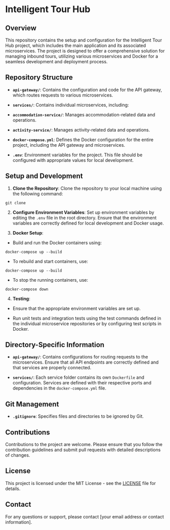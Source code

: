 # Intelligent Tour Hub

## Overview

This repository contains the setup and configuration for the Intelligent Tour Hub project, which includes the main application and its associated microservices. The project is designed to offer a comprehensive solution for managing inbound tours, utilizing various microservices and Docker for a seamless development and deployment process.

## Repository Structure

- **`api-gateway/`**: Contains the configuration and code for the API gateway, which routes requests to various microservices.

- **`services/`**: Contains individual microservices, including:

- **`accommodation-service/`**: Manages accommodation-related data and operations.

- **`activity-service/`**: Manages activity-related data and operations.

- **`docker-compose.yml`**: Defines the Docker configuration for the entire project, including the API gateway and microservices.

- **`.env`**: Environment variables for the project. This file should be configured with appropriate values for local development.

## Setup and Development

1. **Clone the Repository**: Clone the repository to your local machine using the following command:

`git clone `

2. **Configure Environment Variables**: Set up environment variables by editing the `.env` file in the root directory. Ensure that the environment variables are correctly defined for local development and Docker usage.

3. **Docker Setup**:

- Build and run the Docker containers using:

`docker-compose up --build`

- To rebuild and start containers, use:

`docker-compose up --build`

- To stop the running containers, use:

`docker-compose down`

4. **Testing**:

- Ensure that the appropriate environment variables are set up.

- Run unit tests and integration tests using the test commands defined in the individual microservice repositories or by configuring test scripts in Docker.

## Directory-Specific Information

- **`api-gateway/`**: Contains configurations for routing requests to the microservices. Ensure that all API endpoints are correctly defined and that services are properly connected.

- **`services/`**: Each service folder contains its own `Dockerfile` and configuration. Services are defined with their respective ports and dependencies in the `docker-compose.yml` file.

## Git Management

- **`.gitignore`**: Specifies files and directories to be ignored by Git.

## Contributions

Contributions to the project are welcome. Please ensure that you follow the contribution guidelines and submit pull requests with detailed descriptions of changes.

## License

This project is licensed under the MIT License - see the [LICENSE](LICENSE) file for details.

## Contact

For any questions or support, please contact [your email address or contact information].
